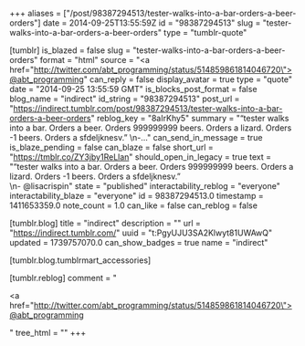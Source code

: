 +++
aliases = ["/post/98387294513/tester-walks-into-a-bar-orders-a-beer-orders"]
date = 2014-09-25T13:55:59Z
id = "98387294513"
slug = "tester-walks-into-a-bar-orders-a-beer-orders"
type = "tumblr-quote"

[tumblr]
is_blazed = false
slug = "tester-walks-into-a-bar-orders-a-beer-orders"
format = "html"
source = "<a href=\"http://twitter.com/abt_programming/status/514859861814046720\">@abt_programming</a>"
can_reply = false
display_avatar = true
type = "quote"
date = "2014-09-25 13:55:59 GMT"
is_blocks_post_format = false
blog_name = "indirect"
id_string = "98387294513"
post_url = "https://indirect.tumblr.com/post/98387294513/tester-walks-into-a-bar-orders-a-beer-orders"
reblog_key = "8aIrKhy5"
summary = "“tester walks into a bar. Orders a beer. Orders 999999999 beers. Orders a lizard. Orders -1 beers. Orders a sfdeljknesv.” \n-..."
can_send_in_message = true
is_blaze_pending = false
can_blaze = false
short_url = "https://tmblr.co/ZY3jby1ReLlan"
should_open_in_legacy = true
text = "&ldquo;tester walks into a bar. Orders a beer. Orders 999999999 beers. Orders a lizard. Orders -1 beers. Orders a sfdeljknesv.&rdquo;<br/>\n- @lisacrispin"
state = "published"
interactability_reblog = "everyone"
interactability_blaze = "everyone"
id = 98387294513.0
timestamp = 1411653359.0
note_count = 1.0
can_like = false
can_reblog = false

[tumblr.blog]
title = "indirect"
description = ""
url = "https://indirect.tumblr.com/"
uuid = "t:PgyUJU3SA2Klwyt81UWAwQ"
updated = 1739757070.0
can_show_badges = true
name = "indirect"

[tumblr.blog.tumblrmart_accessories]

[tumblr.reblog]
comment = "<p><a href=\"http://twitter.com/abt_programming/status/514859861814046720\">@abt_programming</a></p>"
tree_html = ""
+++

